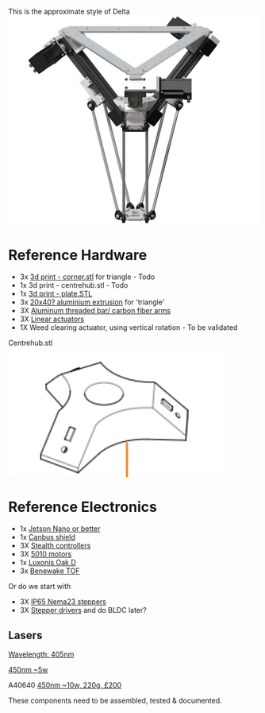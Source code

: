 
This is the approximate style of Delta
![](https://raw.githubusercontent.com/samuk/Sawppy_Rover/e5f680594240ed2d8a4927f3c0a8c97fe7f28924/modifications/Ag/photos/delta.png)

# Reference Hardware
- 3x [3d print - corner.stl](https://openbuilds.com/builds/m3delta.1022/) for triangle - Todo
- 1x 3d print - centrehub.stl - Todo
- 1x [3d print - plate.STL](https://www.thingiverse.com/thing:1249297/files)  
- 3x [20x40? aluminium extrusion](https://openbuildspartstore.com/v-slot-20x40-linear-rail/) for 'triangle'
- 3X [Aluminum threaded bar/ carbon fiber arms](https://www.tunmaker.tn/2018/06/19/delta-robot-project/) 
- 3X [Linear actuators](https://www.aliexpress.com/item/32838215862.html)
- 1X  Weed clearing actuator, using vertical rotation - To be validated

Centrehub.stl
![](https://github.com/samuk/Sawppy_Rover/blob/main/modifications/Ag/centre.png?raw=true)

# Reference Electronics

- 1x [Jetson Nano or better](https://www.jetsonhacks.com/2020/05/04/spi-on-jetson-using-jetson-io/)
- 1x [Canbus shield](https://wiki.seeedstudio.com/2-Channel-CAN-BUS-FD-Shield-for-Raspberry-Pi/)
- 3X [Stealth controllers](https://github.com/jkirsons/stealth-controller)
- 3X [5010 motors](https://www.aliexpress.com/item/32517972556.html)
- 1x [Luxonis Oak D](https://shop.luxonis.com/products/1098obcenclosure)
- 3x [Benewake TOF](https://www.aliexpress.com/item/32958364902.html)

Or do we start with 
- 3X [IP65 Nema23 steppers](https://www.omc-stepperonline.com/waterproof-stepper-motor/p-series-ip65-waterproof-nema-24-closed-loop-stepper-motor-3nm-424-92oz-in-with-encoder-1000ppr-4000cpr.html) 
- 3X [Stepper drivers](https://www.aliexpress.com/item/32714985325.html)
and do BLDC later?

## Lasers

[Wavelength: 405nm](https://www.aliexpress.com/item/4000781652185.html)

[450nm ~5w](https://www.aliexpress.com/item/1005003640254307.html)

A40640 [450nm ~10w, 220g, £200](https://www.aliexpress.com/item/4001287562336.html)

These components need to be assembled, tested & documented.
